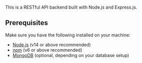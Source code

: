 
This is a RESTful API backend built with Node.js and Express.js.

## Prerequisites

Make sure you have the following installed on your machine:

- [Node.js](https://nodejs.org/) (v14 or above recommended)
- [npm](https://www.npmjs.com/) (v6 or above recommended)
- [MongoDB](https://www.mongodb.com/) (optional, depending on your database setup)
